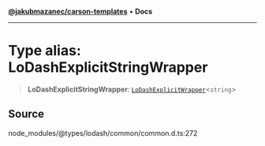 [**@jakubmazanec/carson-templates**](../../../README.md) • **Docs**

---

# Type alias: LoDashExplicitStringWrapper

> **LoDashExplicitStringWrapper**:
> [`LoDashExplicitWrapper`](../interfaces/LoDashExplicitWrapper.md)\<`string`\>

## Source

node_modules/@types/lodash/common/common.d.ts:272
